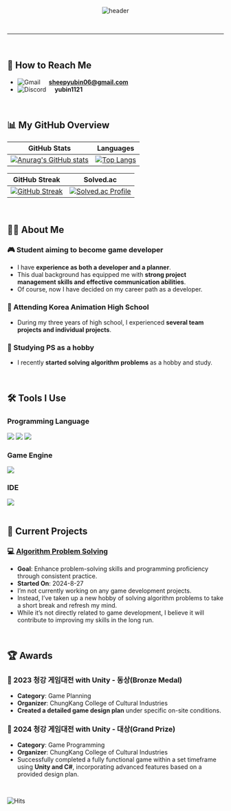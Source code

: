 <div style="text-align: center;">

  <!--Header-->
  ![header](https://capsule-render.vercel.app/api?type=venom&&color=auto&height=300&section=header&text=Yubin's%20Github&fontSize=60)
  
  <br/>

</div>

---

<div>
  
  <br/>
  
  ## 📧 How to Reach Me 
  - ![Gmail](https://img.shields.io/badge/Gmail-D14836?style=flat-square&logo=gmail&logoColor=white) &nbsp;&nbsp;&nbsp; **sheepyubin06@gmail.com**
  - ![Discord](https://img.shields.io/badge/Discord-5865F2?style=flat-square&logo=discord&logoColor=white) &nbsp;&nbsp;&nbsp; **yubin1121**

  <br/>
  
  <!--Body-->
  
  ## 📊 My GitHub Overview
  | GitHub Stats | Languages | 
  |--------------|-----------|
  | [![Anurag's GitHub stats](https://github-readme-stats.vercel.app/api?username=FRIDAYFREEBIE&cache_seconds=600)](https://github.com/anuraghazra/github-readme-stats) | [![Top Langs](https://github-readme-stats.vercel.app/api/top-langs/?username=FRIDAYFREEBIE&layout=compact&langs_count=6&cache_seconds=600)](https://github.com/anuraghazra/github-readme-stats) |

  | GitHub Streak | Solved.ac |
  |---------------|-----------|
  | [![GitHub Streak](https://streak-stats.demolab.com/?user=FRIDAYFREEBIE)](https://git.io/streak-stats) | [![Solved.ac Profile](http://mazassumnida.wtf/api/v2/generate_badge?boj=fridayfreebie)](https://solved.ac/fridayfreebie) |


  <br/>
  
  ## 🙋‍♂️ About Me
  ### 🎮 Student aiming to become **game developer**
  - I have **experience as both a developer and a planner**.
  - This dual background has equipped me with **strong project management skills and effective communication abilities**.
  - Of course, now I have decided on my career path as a developer.
  ### 🏫 Attending **Korea Animation High School**
  - During my three years of high school, I experienced **several team projects and individual projects**.
  ### 🧠 Studying **PS as a hobby**
  - I recently **started solving algorithm problems** as a hobby and study.
  <br/>
  
  ## 🛠️ Tools I Use
  ### Programming Language
  <!--C#-->
  <img src="https://img.shields.io/badge/C%23-239120?style=for-the-badge&logo=c-sharp&logoColor=white"/>  
  <!--C++-->
  <img src="https://img.shields.io/badge/C%2B%2B-00599C?style=for-the-badge&logo=c%2B%2B&logoColor=white"/>  
  <!--MySQL-->
  <img src="https://img.shields.io/badge/MySQL-00000F?style=for-the-badge&logo=mysql&logoColor=white"/>
  <br/>
  
  ### Game Engine
  <!--Unity-->
  <img src="https://img.shields.io/badge/Unity-100000?style=for-the-badge&logo=unity&logoColor=white"/>
  <br/>
  
  ### IDE
  <!--VScode-->
  <img src="https://img.shields.io/badge/Visual_Studio_Code-0078D4?style=for-the-badge&logo=visual%20studio%20code&logoColor=white"/>
  <br/>
  <br/>

  ## 🚀 Current Projects
  ### 💻 [Algorithm Problem Solving](https://github.com/FRIDAYFREEBIE/Algorithm)
  - **Goal**: Enhance problem-solving skills and programming proficiency through consistent practice.  
  - **Started On**: 2024-8-27
  - I’m not currently working on any game development projects.
  - Instead, I’ve taken up a new hobby of solving algorithm problems to take a short break and refresh my mind.
  - While it’s not directly related to game development, I believe it will contribute to improving my skills in the long run.
  <br/>
  
  ## 🏆 Awards
  ### 🥉 2023 청강 게임대전 with Unity - 동상(Bronze Medal)
  - **Category**: Game Planning  
  - **Organizer**: ChungKang College of Cultural Industries
  - **Created a detailed game design plan** under specific on-site conditions.
  
  ### 🥇 2024 청강 게임대전 with Unity - 대상(Grand Prize)
  - **Category**: Game Programming
  - **Organizer**: ChungKang College of Cultural Industries
  - Successfully completed a fully functional game within a set timeframe using **Unity and C#**, incorporating advanced features based on a provided design plan.
  <br/>

  ![Hits](https://hits.seeyoufarm.com/api/count/incr/badge.svg?url=https%3A%2F%2Fgithub.com%2FFRIDAYFREEBIE&count_bg=%2379C83D&title_bg=%23555555&icon=github.svg&icon_color=%23E7E7E7&title=visitors&edge_flat=false)
  <br/>

</div>
